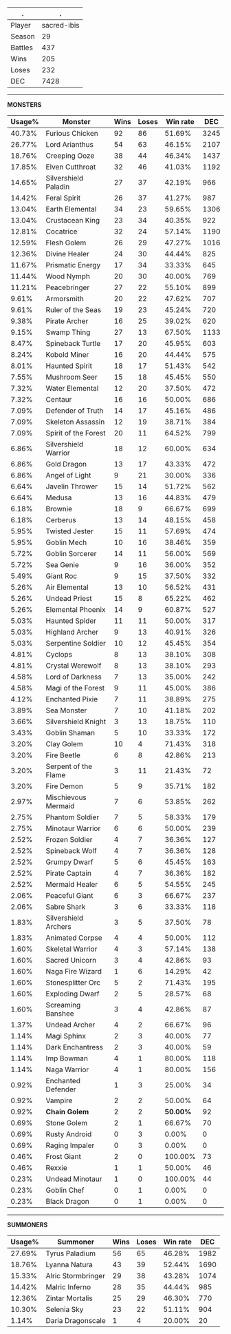 .|.
|-|-
Player|sacred-ibis
Season|29
Battles|437
Wins|205
Loses|232
DEC|7428

---
**MONSTERS**

Usage%|Monster|Wins|Loses|Win rate|DEC|
-|-|-|-|-|-|
40.73%|Furious Chicken|92|86|51.69%|3245|
26.77%|Lord Arianthus|54|63|46.15%|2107|
18.76%|Creeping Ooze|38|44|46.34%|1437|
17.85%|Elven Cutthroat|32|46|41.03%|1192|
14.65%|Silvershield Paladin|27|37|42.19%|966|
14.42%|Feral Spirit|26|37|41.27%|987|
13.04%|Earth Elemental|34|23|59.65%|1306|
13.04%|Crustacean King|23|34|40.35%|922|
12.81%|Cocatrice|32|24|57.14%|1190|
12.59%|Flesh Golem|26|29|47.27%|1016|
12.36%|Divine Healer|24|30|44.44%|825|
11.67%|Prismatic Energy|17|34|33.33%|645|
11.44%|Wood Nymph|20|30|40.00%|769|
11.21%|Peacebringer|27|22|55.10%|899|
9.61%|Armorsmith|20|22|47.62%|707|
9.61%|Ruler of the Seas|19|23|45.24%|720|
9.38%|Pirate Archer|16|25|39.02%|620|
9.15%|Swamp Thing|27|13|67.50%|1133|
8.47%|Spineback Turtle|17|20|45.95%|603|
8.24%|Kobold Miner|16|20|44.44%|575|
8.01%|Haunted Spirit|18|17|51.43%|542|
7.55%|Mushroom Seer|15|18|45.45%|550|
7.32%|Water Elemental|12|20|37.50%|472|
7.32%|Centaur|16|16|50.00%|686|
7.09%|Defender of Truth|14|17|45.16%|486|
7.09%|Skeleton Assassin|12|19|38.71%|384|
7.09%|Spirit of the Forest|20|11|64.52%|799|
6.86%|Silvershield Warrior|18|12|60.00%|634|
6.86%|Gold Dragon|13|17|43.33%|472|
6.86%|Angel of Light|9|21|30.00%|336|
6.64%|Javelin Thrower|15|14|51.72%|562|
6.64%|Medusa|13|16|44.83%|479|
6.18%|Brownie|18|9|66.67%|699|
6.18%|Cerberus|13|14|48.15%|458|
5.95%|Twisted Jester|15|11|57.69%|474|
5.95%|Goblin Mech|10|16|38.46%|359|
5.72%|Goblin Sorcerer|14|11|56.00%|569|
5.72%|Sea Genie|9|16|36.00%|352|
5.49%|Giant Roc|9|15|37.50%|332|
5.26%|Air Elemental|13|10|56.52%|431|
5.26%|Undead Priest|15|8|65.22%|462|
5.26%|Elemental Phoenix|14|9|60.87%|527|
5.03%|Haunted Spider|11|11|50.00%|317|
5.03%|Highland Archer|9|13|40.91%|326|
5.03%|Serpentine Soldier|10|12|45.45%|354|
4.81%|Cyclops|8|13|38.10%|308|
4.81%|Crystal Werewolf|8|13|38.10%|293|
4.58%|Lord of Darkness|7|13|35.00%|242|
4.58%|Magi of the Forest|9|11|45.00%|386|
4.12%|Enchanted Pixie|7|11|38.89%|275|
3.89%|Sea Monster|7|10|41.18%|202|
3.66%|Silvershield Knight|3|13|18.75%|110|
3.43%|Goblin Shaman|5|10|33.33%|172|
3.20%|Clay Golem|10|4|71.43%|318|
3.20%|Fire Beetle|6|8|42.86%|213|
3.20%|Serpent of the Flame|3|11|21.43%|72|
3.20%|Fire Demon|5|9|35.71%|182|
2.97%|Mischievous Mermaid|7|6|53.85%|262|
2.75%|Phantom Soldier|7|5|58.33%|179|
2.75%|Minotaur Warrior|6|6|50.00%|239|
2.52%|Frozen Soldier|4|7|36.36%|127|
2.52%|Spineback Wolf|4|7|36.36%|128|
2.52%|Grumpy Dwarf|5|6|45.45%|163|
2.52%|Pirate Captain|4|7|36.36%|182|
2.52%|Mermaid Healer|6|5|54.55%|245|
2.06%|Peaceful Giant|6|3|66.67%|237|
2.06%|Sabre Shark|3|6|33.33%|118|
1.83%|Silvershield Archers|3|5|37.50%|78|
1.83%|Animated Corpse|4|4|50.00%|112|
1.60%|Skeletal Warrior|4|3|57.14%|138|
1.60%|Sacred Unicorn|3|4|42.86%|93|
1.60%|Naga Fire Wizard|1|6|14.29%|42|
1.60%|Stonesplitter Orc|5|2|71.43%|195|
1.60%|Exploding Dwarf|2|5|28.57%|68|
1.60%|Screaming Banshee|3|4|42.86%|87|
1.37%|Undead Archer|4|2|66.67%|96|
1.14%|Magi Sphinx|2|3|40.00%|77|
1.14%|Dark Enchantress|2|3|40.00%|59|
1.14%|Imp Bowman|4|1|80.00%|118|
1.14%|Naga Warrior|4|1|80.00%|156|
0.92%|Enchanted Defender|1|3|25.00%|34|
0.92%|Vampire|2|2|50.00%|64|
0.92%|**Chain Golem**|2|2|**50.00%**|92|
0.69%|Stone Golem|2|1|66.67%|70|
0.69%|Rusty Android|0|3|0.00%|0|
0.69%|Raging Impaler|0|3|0.00%|0|
0.46%|Frost Giant|2|0|100.00%|73|
0.46%|Rexxie|1|1|50.00%|46|
0.23%|Undead Minotaur|1|0|100.00%|44|
0.23%|Goblin Chef|0|1|0.00%|0|
0.23%|Black Dragon|0|1|0.00%|0|

---
**SUMMONERS**

Usage%|Summoner|Wins|Loses|Win rate|DEC|
-|-|-|-|-|-|
27.69%|Tyrus Paladium|56|65|46.28%|1982|
18.76%|Lyanna Natura|43|39|52.44%|1690|
15.33%|Alric Stormbringer|29|38|43.28%|1074|
14.42%|Malric Inferno|28|35|44.44%|985|
12.36%|Zintar Mortalis|25|29|46.30%|770|
10.30%|Selenia Sky|23|22|51.11%|904|
1.14%|Daria Dragonscale|1|4|20.00%|20|
